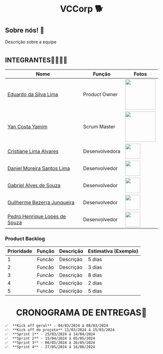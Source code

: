# <h1 align="center"> VCCorp 🐕​ </h1>
<h2>Sobre nós! 🐶​ </h2>
<p>Descrição sobre a equipe</p>

# <h2>INTEGRANTES👨‍💻👩‍💻</h2>
| Nome                              | Função          | Fotos
|-----------------------------------|--------------------|--------------------|
| [Eduardo da Silva Lima](https://github.com/PortifoliodoEdu)       | Product Owner     | <img src = "https://github.com/YanYamim/VCCorp/assets/119015786/24de5e7d-c40f-4d88-a9b6-48ee56f76ec8" width="100px"/>|
| [Yan Costa Yamim](https://github.com/yancostayamim)                   | Scrum Master      | <img src = "https://github.com/YanYamim/VCCorp/assets/119015786/f3a0006b-3a5b-45ef-9108-aaf8c2634d98" width="100px"/>|
| [Cristiane Lima Alvares](https://github.com/hstcris)             | Desenvolvedora                | <img src = "" width="50px"/>|
| [Daniel Moreira Santos Lima](https://github.com/DanielLimaCpy)       | Desenvolvedor                | <img src = "" width="50px"/>|
| [Gabriel Alves de Souza](https://github.com/gabriel15asouza)       | Desenvolvedor                | <img src = "" width="50px"/>|
| [Guilherme Bezerra Junqueira](https://github.com/GuilhermebJunqueira)      | Desenvolvedor                | <img src = "" width="50px"/>|
| [Pedro Henrique Lopes de Souza](https://github.com/pelopinho)           | Desenvolvedor                | <img src = "" width="50px"/>|

<h3>Product Backlog</h3>

| Prioridade  | Função               | Descrição                                              | Estimativa (Exemplo) |
|-----|-----------------------------|--------------------------------------------------------|------------|
| 1  | Funcão         | Descrição               | 5 dias   |
| 2  | Funcão               | Descrição                              | 3 dias   |
| 3  | Funcão  | Descrição                    | 8 dias   |
| 4  | Funcão          | Descrição           | 2 dias   |
| 5  | Funcão        | Descrição                    | 5 dias   |


# <h1 align="center">CRONOGRAMA DE ENTREGAS📆</h1>
    ✅  **Kick off geral** - 04/03/2024 á 08/03/2024
    ✅  **Kick off do projeto** 11/03/2024 á 15/03/2024
    ✅  **Sprint 1** - 25/03/2024 á 14/04/2024
    ✅  **Sprint 2** - 15/04/2024 á 05/05/2024
    ✅  **Sprint 3** - 06/05/2024 á 26/05/2024
    ✅  **Sprint 4** - 27/05/2024 á 16/06/2024
